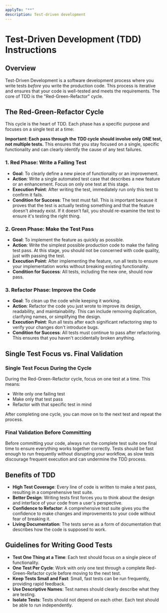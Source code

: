 ```yaml
---
applyTo: "**"
description: Test-driven development
---
```


# Test-Driven Development (TDD) Instructions

## Overview

Test-Driven Development is a software development process where you write tests _before_ you write the production code. This process is iterative and ensures that your code is well-tested and meets the requirements. The core of TDD is the "Red-Green-Refactor" cycle.

## The Red-Green-Refactor Cycle

This cycle is the heart of TDD. Each phase has a specific purpose and focuses on a single test at a time:

**Important: Each pass through the TDD cycle should involve only ONE test, not multiple tests.** This ensures that you stay focused on a single, specific functionality and can clearly identify the cause of any test failures.

### 1. Red Phase: Write a Failing Test

- **Goal**: To clearly define a new piece of functionality or an improvement.
- **Action**: Write a single automated test case that describes a new feature or an enhancement. Focus on only one test at this stage.
- **Execution Point**: After writing the test, immediately run only this test to confirm it fails.
- **Condition for Success**: The test must fail. This is important because it proves that the test is actually testing something and that the feature doesn't already exist. If it doesn't fail, you should re-examine the test to ensure it's testing the right thing.

### 2. Green Phase: Make the Test Pass

- **Goal**: To implement the feature as quickly as possible.
- **Action**: Write the simplest possible production code to make the failing test pass. At this stage, you should not be concerned with code quality, just with passing the test.
- **Execution Point**: After implementing the feature, run all tests to ensure your implementation works without breaking existing functionality.
- **Condition for Success**: All tests, including the new one, should now pass.

### 3. Refactor Phase: Improve the Code

- **Goal**: To clean up the code while keeping it working.
- **Action**: Refactor the code you just wrote to improve its design, readability, and maintainability. This can include removing duplication, clarifying names, or simplifying the design.
- **Execution Point**: Run all tests after each significant refactoring step to verify your changes don't introduce bugs.
- **Condition for Success**: All tests must continue to pass after refactoring. This ensures that you haven't accidentally broken anything.

## Single Test Focus vs. Final Validation

### Single Test Focus During the Cycle

During the Red-Green-Refactor cycle, focus on one test at a time. This means:

- Write only one failing test
- Make only that test pass
- Refactor with that specific test in mind

After completing one cycle, you can move on to the next test and repeat the process.

### Final Validation Before Committing

Before committing your code, always run the complete test suite one final time to ensure everything works together correctly. Tests should be fast enough to run frequently without disrupting your workflow, as slow tests discourage frequent execution and can undermine the TDD process.

## Benefits of TDD

- **High Test Coverage**: Every line of code is written to make a test pass, resulting in a comprehensive test suite.
- **Better Design**: Writing tests first forces you to think about the design and interface of your code from a user's perspective.
- **Confidence to Refactor**: A comprehensive test suite gives you the confidence to make changes and improvements to your code without fear of breaking it.
- **Living Documentation**: The tests serve as a form of documentation that describes how the code is supposed to work.

## Guidelines for Writing Good Tests

- **Test One Thing at a Time**: Each test should focus on a single piece of functionality.
- **One Test Per Cycle**: Work with only one test through a complete Red-Green-Refactor cycle before moving to the next test.
- **Keep Tests Small and Fast**: Small, fast tests can be run frequently, providing rapid feedback.
- **Use Descriptive Names**: Test names should clearly describe what they are testing.
- **Isolate Tests**: Tests should not depend on each other. Each test should be able to run independently.
